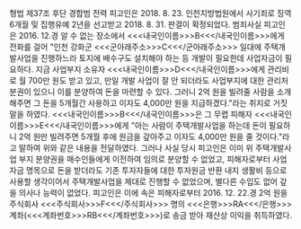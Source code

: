 형법 제37조 후단 경합범 전력
피고인은 2018. 8. 23. 인천지방법원에서 사기죄로 징역 6개월 및 집행유예 2년을 선고받고 2018. 8. 31. 판결이 확정되었다.
범죄사실
피고인은 2016. 12.경 알 수 없는 장소에서 <<<내국인이름>>>B<<</내국인이름>>>에게 전화를 걸어 "인천 강화군 <<<군아래주소>>>C<<</군아래주소>>> 일대에 주택개발사업을 진행하느라 토지에 배수구도 설치해야 하는 등 개발이 필요한데 사업자금이 필요하다. 지금 사업부지 소유자 <<<내국인이름>>>D<<</내국인이름>>>에게 관리비로 월 700만 원도 받고 있고, 만일 개발 사업이 잘 안 되더라도 사업부지에 대한 관리처분권이 있으니 이를 분양하여 돈을 마련할 수 있다. 그러니 2억 원을 빌려줄 사람을 소개해주면 그 돈을 5개월간 사용하고 이자도 4,000만 원을 지급하겠다."라는 취지로 거짓말을 하였다. <<<내국인이름>>>B<<</내국인이름>>>은 그 무렵 피해자 <<<내국인이름>>>E<<</내국인이름>>>에게 "아는 사람이 주택개발사업을 하는데 돈이 필요하니 2억 원만 빌려주면 5개월 후에 원금을 갚아주고 이자도 4,000만 원을 줄 것이다."라고 말하여 위와 같은 내용을 전달하였다.
그러나 사실 당시 피고인은 이미 위 주택개발사업 부지 분양권을 매수인들에게 이전하여 임의로 분양할 수 없었고, 피해자로부터 사업자금 명목으로 돈을 받더라도 기존 투자자들에 대한 투자원금 반환 내지 생활비 등으로 사용할 생각이어서 주택개발사업을 제대로 진행할 수 없었으며, 별다른 수입도 없어 갚을 의사나 능력이 없었다.
피고인은 이에 속은 피해자로부터 2016. 12. 22.경 2억 원을 주식회사 <<<주식회사>>>F<<</주식회사>>> 명의 <<<은행>>>RA<<</은행>>> 계좌(<<<계좌번호>>>RB<<</계좌번호>>>)로 송금 받아 재산상 이익을 취득하였다.